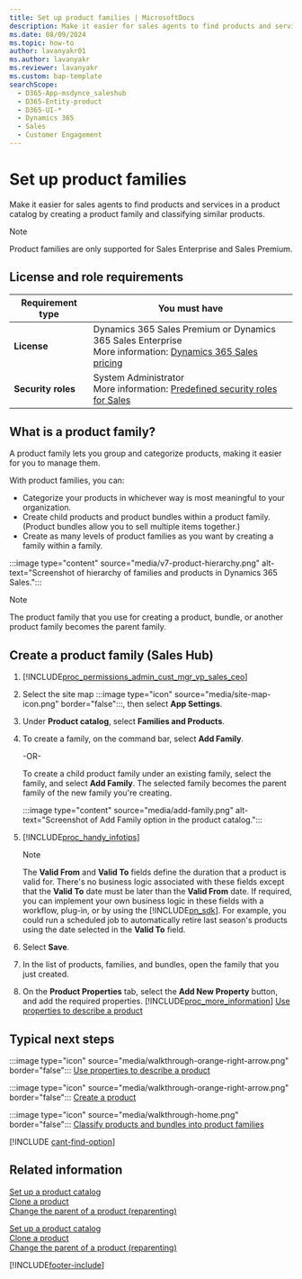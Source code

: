 ```yaml
---
title: Set up product families | MicrosoftDocs
description: Make it easier for sales agents to find products and services in a product catalog by creating a product family and classifying similar products
ms.date: 08/09/2024
ms.topic: how-to
author: lavanyakr01
ms.author: lavanyakr
ms.reviewer: lavanyakr
ms.custom: bap-template
searchScope: 
  - D365-App-msdynce_saleshub
  - D365-Entity-product
  - D365-UI-*
  - Dynamics 365
  - Sales
  - Customer Engagement
---
```


# Set up product families

Make it easier for sales agents to find products and services in a product catalog by creating a product family and classifying similar products.

> [!NOTE]
> Product families are only supported for Sales Enterprise and Sales Premium.

## License and role requirements

| Requirement type | You must have |  
|------------------|---------------|
| **License**      | Dynamics 365 Sales Premium or Dynamics 365 Sales Enterprise  <br>More information: [Dynamics 365 Sales pricing](https://dynamics.microsoft.com/sales/pricing/) |
| **Security roles** | System Administrator <br> More information: [Predefined security roles for Sales](security-roles-for-sales.md)|

## What is a product family?

A product family lets you group and categorize products, making it easier for you to manage them.

With product families, you can:

- Categorize your products in whichever way is most meaningful to your organization.
- Create child products and product bundles within a product family. (Product bundles allow you to sell multiple items together.)
- Create as many levels of product families as you want by creating a family within a family.

:::image type="content" source="media/v7-product-hierarchy.png" alt-text="Screenshot of hierarchy of families and products in Dynamics 365 Sales.":::

> [!NOTE]
> The product family that you use for creating a product, bundle, or another product family becomes the parent family.

## Create a product family (Sales Hub)

1. [!INCLUDE[proc_permissions_admin_cust_mgr_vp_sales_ceo](../includes/proc-permissions-admin-cust-mgr-vp-sales-ceo.md)]

2. Select the site map :::image type="icon" source="media/site-map-icon.png" border="false":::, then select **App Settings**.

3. Under **Product catalog**, select **Families and Products**.

4. To create a family, on the command bar, select **Add Family**.

    -OR-

    To create a child product family under an existing family, select the family, and select **Add Family**. The selected family becomes the parent family of the new family you're creating.

    :::image type="content" source="media/add-family.png" alt-text="Screenshot of Add Family option in the product catalog.":::

5. [!INCLUDE[proc_handy_infotips](../includes/proc-handy-infotips.md)]

   > [!NOTE]
   > The **Valid From** and **Valid To** fields define the duration that a product is valid for. There's no business logic associated with these fields except that the **Valid To** date must be later than the **Valid From** date. If required, you can implement your own business logic in these fields with a workflow, plug-in, or by using the [!INCLUDE[pn_sdk](../includes/pn-sdk.md)]. For example, you could run a scheduled job to automatically retire last season's products using the date selected in the **Valid To** field.

6. Select **Save**.

7. In the list of products, families, and bundles, open the family that you just created.

8. On the **Product Properties** tab, select the **Add New Property** button, and add the required properties. [!INCLUDE[proc_more_information](../includes/proc-more-information.md)] [Use properties to describe a product](use-properties-describe-product.md)

## Typical next steps

:::image type="icon" source="media/walkthrough-orange-right-arrow.png" border="false"::: [Use properties to describe a product](use-properties-describe-product.md)

:::image type="icon" source="media/walkthrough-orange-right-arrow.png" border="false"::: [Create a product](create-product-sales.md)

:::image type="icon" source="media/walkthrough-home.png" border="false"::: [Classify products and bundles into product families](create-product-bundles-sell-multiple-items-together.md)

[!INCLUDE [cant-find-option](../includes/cant-find-option.md)]

## Related information  
 [Set up a product catalog](set-up-product-catalog-walkthrough.md)   
 [Clone a product](clone-product.md)<br>
 [Change the parent of a product (reparenting)](change-product-parent.md)  

[Set up a product catalog](set-up-product-catalog-walkthrough.md)  
[Clone a product](clone-product.md)<br>
[Change the parent of a product (reparenting)](change-product-parent.md)

[!INCLUDE[footer-include](../includes/footer-banner.md)]